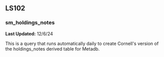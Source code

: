 ## LS102  
### sm_holdings_notes  
**Last Updated:** 12/6/24  

This is a query that runs automatically daily to create Cornell's version of the holdings_notes derived table for Metadb.
